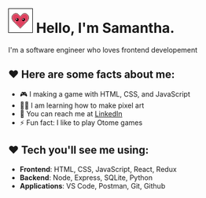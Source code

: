# ![bouncing heart](pa_heart_face_animate.gif) Hello, I'm Samantha.

I'm a software engineer who loves frontend developement

## ♥ Here are some facts about me:

- 🎮 I making a game with HTML, CSS, and JavaScript
- 👩‍💻 I am learning how to make pixel art
- 📧 You can reach me at [LinkedIn](https://www.linkedin.com/in/samantha-lee-goodman/)
- ⚡ Fun fact: I like to play Otome games

## ♥ Tech you'll see me using:

- **Frontend**: HTML, CSS, JavaScript, React, Redux
- **Backend**: Node, Express, SQLite, Python
- **Applications**: VS Code, Postman, Git, Github
